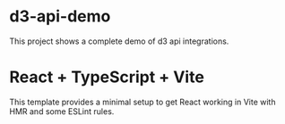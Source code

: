 # d3-api-demo

This project shows a complete demo of d3 api integrations.

# React + TypeScript + Vite

This template provides a minimal setup to get React working in Vite with HMR and some ESLint rules.
